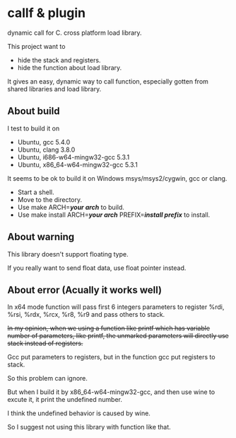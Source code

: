 # callf & plugin

dynamic call for C.
cross platform load library.

This project want to

* hide the stack and registers.
* hide the function about load library.

It gives an easy, dynamic way to call function, especially gotten from shared libraries and load library.

## About build

I test to build it on

* Ubuntu, gcc 5.4.0
* Ubuntu, clang 3.8.0
* Ubuntu, i686-w64-mingw32-gcc 5.3.1
* Ubuntu, x86_64-w64-mingw32-gcc 5.3.1

It seems to be ok to build it on Windows msys/msys2/cygwin, gcc or clang.

* Start a shell.
* Move to the directory.
* Use  make ARCH=___your arch___  to build.
* Use  make install ARCH=___your arch___ PREFIX=___install prefix___  to install.

## About warning

This library doesn't support floating type.

If you really want to send float data, use float pointer instead.

## About error (Acually it works well)

In x64 mode function will pass first 6 integers parameters to register %rdi, %rsi, %rdx, %rcx, %r8, %r9 and pass others to stack.

~~In my opinion, when we using a function like printf which has variable number of parameters, like printf, the unmarked parameters will directly use stack instead of registers.~~

Gcc put parameters to registers, but in the function gcc put registers to stack.

So this problem can ignore.

But when I build it by x86_64-w64-mingw32-gcc, and then use wine to excute it, it print the undefined number.

I think the undefined behavior is caused by wine.

So I suggest not using this library with function like that.